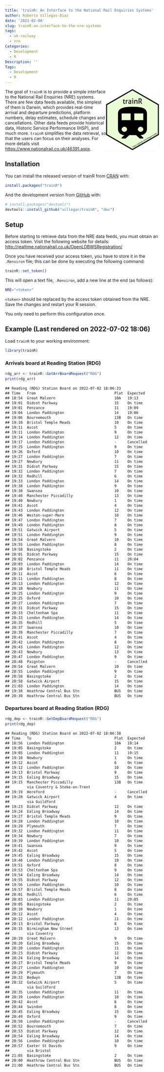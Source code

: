 ```yaml
---
title: 'trainR: An Interface to the National Rail Enquiries Systems'
author: Roberto Villegas-Diaz
date: '2021-02-08'
slug: trainR-an-interface-to-the-nre-systems
tags:
  - uk-railway
  - nre
Categories:
  - Development
  - R
Description: ''
Tags:
  - Development
  - R
---
```


<img src="https://raw.githubusercontent.com/villegar/trainR/main/inst/images/logo.png" alt="logo" align="right" height=200px/>

The goal of `trainR` is to provide a simple interface to the 
National Rail Enquiries (NRE) systems. There are few data feeds 
available, the simplest of them is Darwin, which provides real-time 
arrival and departure predictions, platform numbers, delay estimates, 
schedule changes and cancellations. Other data feeds provide historical 
data, Historic Service Performance (HSP), and much more. `trainR` 
simplifies the data retrieval, so that the users can focus on their 
analyses. For more details visit 
https://www.nationalrail.co.uk/46391.aspx.

## Installation

You can install the released version of trainR from [CRAN](https://CRAN.R-project.org) with:

``` r
install.packages("trainR")
```

And the development version from [GitHub](https://github.com/) with:

``` r
# install.packages("devtools")
devtools::install_github("villegar/trainR", "dev")
```

## Setup
Before starting to retrieve data from the NRE data feeds, you must obtain an access token. 
Visit the following website for details: http://realtime.nationalrail.co.uk/OpenLDBWSRegistration/

Once you have received your access token, you have to store it in the `.Renviron` file; this can be 
done by executing the following command:


```r
trainR::set_token()
```

This will open a text file, `.Renviron`, add a new line at the end (as follows):

```bash
NRE="<token>"
```

`<token>` should be replaced by the access token obtained from the NRE. Save the changes and restart 
your R session.

You only need to perform this configuration once.

## Example (Last rendered on 2022-07-02 18:06)

Load `trainR` to your working environment:

```r
library(trainR)
```

### Arrivals board at Reading Station (RDG)


```r
rdg_arr <- trainR::GetArrBoardRequest("RDG")
print(rdg_arr)
```

```
## Reading (RDG) Station Board on 2022-07-02 18:06:33
## Time   From                                    Plat  Expected
## 18:54  Great Malvern                           10A   19:13
## 19:01  Didcot Parkway                          15    On time
## 19:01  Penzance                                11    19:09
## 19:04  London Paddington                       14    19:06
## 19:06  Bournemouth                             13B   On time
## 19:10  Bristol Temple Meads                    10    On time
## 19:11  Ascot                                   5     On time
## 19:11  London Paddington                       9     On time
## 19:14  London Paddington                       12    On time
## 19:17  London Paddington                       -     Cancelled
## 19:25  London Paddington                       9     On time
## 19:26  Oxford                                  10    On time
## 19:27  London Paddington                       7     On time
## 19:27  Newbury                                 11    On time
## 19:31  Didcot Parkway                          15    On time
## 19:32  London Paddington                       7     On time
## 19:32  Redhill                                 6     On time
## 19:33  London Paddington                       14    On time
## 19:38  London Paddington                       9     On time
## 19:38  Swansea                                 10    On time
## 19:40  Manchester Piccadilly                   13    On time
## 19:40  Newbury                                 1     On time
## 19:41  Ascot                                   4     On time
## 19:43  London Paddington                       12    On time
## 19:46  Weston-super-Mare                       10    On time
## 19:47  London Paddington                       7     On time
## 19:49  London Paddington                       8     On time
## 19:51  Gatwick Airport                         5     On time
## 19:51  London Paddington                       9     On time
## 19:54  Great Malvern                           10    On time
## 19:55  London Paddington                       8     On time
## 19:58  Basingstoke                             2     On time
## 20:01  Didcot Parkway                          15    On time
## 20:02  Penzance                                11    20:04
## 20:03  London Paddington                       14    On time
## 20:10  Bristol Temple Meads                    11    On time
## 20:11  Ascot                                   6     On time
## 20:11  London Paddington                       8     On time
## 20:13  London Paddington                       12    On time
## 20:18  Newbury                                 11    On time
## 20:25  London Paddington                       9     On time
## 20:25  Oxford                                  10    On time
## 20:27  London Paddington                       7     On time
## 20:31  Didcot Parkway                          15    On time
## 20:33  Cheltenham Spa                          11    On time
## 20:33  London Paddington                       14    On time
## 20:35  Redhill                                 5     On time
## 20:37  Swansea                                 10    On time
## 20:39  Manchester Piccadilly                   7     On time
## 20:41  Ascot                                   4     On time
## 20:42  London Paddington                       8     On time
## 20:43  London Paddington                       12    On time
## 20:43  Newbury                                 13    On time
## 20:47  London Paddington                       9     On time
## 20:48  Paignton                                -     Cancelled
## 20:54  Great Malvern                           10    On time
## 20:55  London Paddington                       9     On time
## 20:58  Basingstoke                             2     On time
## 20:58  Gatwick Airport                         15    On time
## 21:03  London Paddington                       14    On time
## 19:38  Heathrow Central Bus Stn                BUS   On time
## 20:30  Heathrow Central Bus Stn                BUS   On time
```

### Departures board at Reading Station (RDG)


```r
rdg_dep <- trainR::GetDepBoardRequest("RDG")
print(rdg_dep)
```

```
## Reading (RDG) Station Board on 2022-07-02 18:06:38
## Time   To                                      Plat  Expected
## 18:56  London Paddington                       10A   19:14
## 19:05  Basingstoke                             2     On time
## 19:05  London Paddington                       11    19:15
## 19:10  Newbury                                 1     On time
## 19:12  Ascot                                   6     On time
## 19:12  London Paddington                       10    On time
## 19:13  Bristol Parkway                         9     On time
## 19:15  Ealing Broadway                         15    On time
## 19:15  Manchester Piccadilly                   13B   On time
##        via Coventry & Stoke-on-Trent           
## 19:19  Hereford                                -     Cancelled
## 19:20  Gatwick Airport                         4     On time
##        via Guildford                           
## 19:23  Didcot Parkway                          12    On time
## 19:24  Ealing Broadway                         14    On time
## 19:27  Bristol Temple Meads                    9     On time
## 19:28  London Paddington                       10    On time
## 19:29  Plymouth                                7     On time
## 19:32  London Paddington                       11    On time
## 19:34  Newbury                                 7     On time
## 19:39  London Paddington                       10    On time
## 19:41  Swansea                                 9     On time
## 19:42  Ascot                                   5     On time
## 19:45  Ealing Broadway                         15    On time
## 19:48  London Paddington                       10    On time
## 19:51  Oxford                                  8     On time
## 19:53  Cheltenham Spa                          9     On time
## 19:54  Ealing Broadway                         14    On time
## 19:55  Didcot Parkway                          12    On time
## 19:56  London Paddington                       10    On time
## 19:57  Bristol Temple Meads                    8     On time
## 20:01  Redhill                                 6     On time
## 20:03  London Paddington                       11    20:05
## 20:05  Basingstoke                             2     On time
## 20:10  Newbury                                 1     On time
## 20:12  Ascot                                   4     On time
## 20:12  London Paddington                       11    On time
## 20:13  Bristol Parkway                         8     On time
## 20:15  Birmingham New Street                   13    On time
##        via Coventry                            
## 20:19  Great Malvern                           9     On time
## 20:20  Ealing Broadway                         15    On time
## 20:20  London Paddington                       11    On time
## 20:23  Didcot Parkway                          12    On time
## 20:24  Ealing Broadway                         14    On time
## 20:27  Bristol Temple Meads                    9     On time
## 20:27  London Paddington                       10    On time
## 20:29  Plymouth                                7     On time
## 20:32  Bedwyn                                  13B   On time
## 20:32  Gatwick Airport                         5     On time
##        via Guildford                           
## 20:35  London Paddington                       11    On time
## 20:39  London Paddington                       10    On time
## 20:42  Ascot                                   6     On time
## 20:44  Swindon                                 8     On time
## 20:45  Ealing Broadway                         15    On time
## 20:49  Oxford                                  9     On time
## 20:50  London Paddington                       -     Cancelled
## 20:52  Bournemouth                             7     On time
## 20:53  Didcot Parkway                          12    On time
## 20:54  Ealing Broadway                         14    On time
## 20:56  London Paddington                       10    On time
## 20:57  Exeter St Davids                        9     On time
##        via Bristol                             
## 21:05  Basingstoke                             2     On time
## 20:00  Heathrow Central Bus Stn                BUS   On time
## 21:00  Heathrow Central Bus Stn                BUS   On time
```
